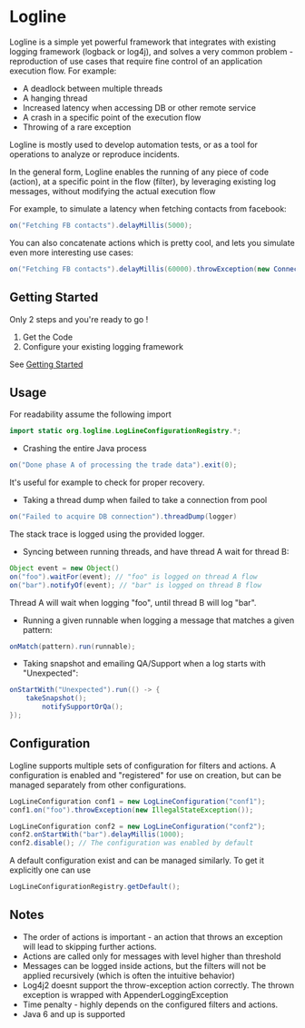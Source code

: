 # Logline

Logline is a simple yet powerful framework that integrates with existing logging framework (logback or log4j), and solves a very common problem - reproduction of use cases that require fine control of an application execution flow. For example:

* A deadlock between multiple threads
* A hanging thread
* Increased latency when accessing DB or other remote service 
* A crash in a specific point of the execution flow
* Throwing of a rare exception

Logline is mostly used to develop automation tests, or as a tool for operations to analyze or reproduce incidents.

In the general form, Logline enables the running of any piece of code (action), at a specific point in the flow (filter), by leveraging existing log messages, without modifying the actual execution flow

For example, to simulate a latency when fetching contacts from facebook:

```java
on("Fetching FB contacts").delayMillis(5000);
```

You can also concatenate actions which is pretty cool, and lets you simulate even more interesting use cases:

```java
on("Fetching FB contacts").delayMillis(60000).throwException(new ConnectionTimeoutException());
```

## Getting Started

Only 2 steps and you're ready to go !
1. Get the Code
2. Configure your existing logging framework

See [Getting Started](https://github.com/yinonsh/logline/wiki/Getting-Started)

## Usage

For readability assume the following import
```java
import static org.logline.LogLineConfigurationRegistry.*;
```

* Crashing the entire Java process

```java
on("Done phase A of processing the trade data").exit(0);
```
It's useful for example to check for proper recovery.

* Taking a thread dump when failed to take a connection from pool 

```java
on("Failed to acquire DB connection").threadDump(logger) 
```
The stack trace is logged using the provided logger.

* Syncing between running threads, and have thread A wait for thread B:

```java
Object event = new Object()
on("foo").waitFor(event); // "foo" is logged on thread A flow
on("bar").notifyOf(event); // "bar" is logged on thread B flow
```

Thread A will wait when logging "foo", until thread B will log "bar".

* Running a given runnable when logging a message that matches a given pattern:

```java
onMatch(pattern).run(runnable);
```

* Taking snapshot and emailing QA/Support when a log starts with "Unexpected":

```java
onStartWith("Unexpected").run(() -> {
	takeSnapshot();
        notifySupportOrQa();
});
```

## Configuration

Logline supports multiple sets of configuration for filters and actions. A configuration is enabled and "registered" for use on creation, but can be managed separately from other configurations.

```java
LogLineConfiguration conf1 = new LogLineConfiguration("conf1");
conf1.on("foo").throwException(new IllegalStateException());

LogLineConfiguration conf2 = new LogLineConfiguration("conf2");
conf2.onStartWith("bar").delayMillis(1000);
conf2.disable(); // The configuration was enabled by default
```

A default configuration exist and can be managed similarly. To get it explicitly one can use

```java
LogLineConfigurationRegistry.getDefault();
```

## Notes

* The order of actions is important - an action that throws an exception will lead to skipping further actions.
* Actions are called only for messages with level higher than threshold
* Messages can be logged inside actions, but the filters will not be applied recursively (which is often the intuitive behavior)
* Log4j2 doesnt support the throw-exception action correctly. The thrown exception is wrapped with AppenderLoggingException
* Time penalty - highly depends on the configured filters and actions.
* Java 6 and up is supported
